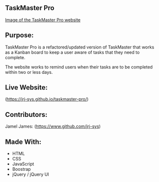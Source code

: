 ## TaskMaster Pro 

[Image of the TaskMaster Pro website](https://github.com/jrj-sys/taskmaster-pro/blob/main/assets/images/Screen%20Shot%202022-03-03%20at%205.05.26%20PM.png)

## Purpose: 

TaskMaster Pro is a refactored/updated version of TaskMaster that works as a Kanban board to keep a user aware of tasks that they need to complete. 

The website works to remind users when their tasks are to be completed within two or less days.

## Live Website: 

(https://jrj-sys.github.io/taskmaster-pro/)

## Contributors: 

Jamel James: (https://www.github.com/jrj-sys)

## Made With: 

* HTML 
* CSS
* JavaScript
* Boostrap
* jQuery / jQuery UI 
